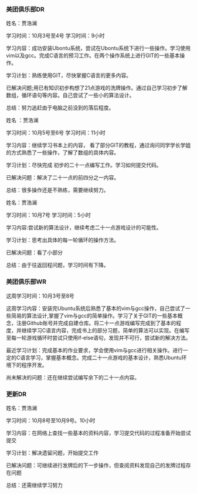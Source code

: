 ### 美团俱乐部DR

姓名：贾浩澜

学习时间：10月3号至4号  学习时间：9小时

学习内容：成功安装Ubontu系统，尝试在Ubontu系统下进行一些操作。学习使用vim以及gcc。完成C语言的预习工作。在两个操作系统上进行GIT的一些基本操作。

学习计划：熟练使用GIT，尽快掌握C语言的更多内容。

已解决问题;用已有知识初步构想了21点游戏的洗牌操作。通过自己学习初步了解数组，循环语句等内容。自己尝试了一些小的算法设计。

总结：努力追赶由于电脑之前没到的落后程度。





姓名 ：贾浩澜

学习时间：10月5号至6号   学习时间：11小时

学习内容：继续学习书本上的内容， 看了部分GIT的教程，通过询问同学学长学姐的方式熟悉了一些操作，了解了数组的具体内容。

学习计划：尽快完成  初步的二十一点编写工作。学习如何提交代码。

已解决问题：解决了二十一点的前四分之一内容。

总结：很多操作还是不熟练，需要继续努力。









姓名：贾浩澜

学习时间：10月7号  学习时间：5小时

学习内容:尝试新的算法设计，继续考虑二十一点游戏设计的可能性。

学习计划：思考出具体的每一轮循环的操作方法。

已解决问题：看了小部分

总结：由于往返回程问题，学习时间有下降。





### 美团俱乐部WR

这周学习时间：10月3号至8号

这周学习内容：安装完Ubuntu系统后熟悉了基本的vim与gcc操作，自己尝试了一些简易的算法设计,掌握了vim与gcc的简单操作。学习了关于GIT的一些基本概念，注册Github账号并完成自建仓库。将二十一点游戏编写完成到了基本的程度，并继续学习C语言内容，完成书上的部分习题，简单的算法可以实现。在编写至每一轮游戏循环时尝试只使用if-else语句，发现并不可行，尝试新的解决方法。

最近学习计划：完成基本的作业要求，学会使用vim与gcc进行相关操作。进行一定的C语言学习，掌握基本概念。完成二十一点游戏的基本设计，熟悉Ubuntu环境下的程序开发。

尚未解决的问题：还在继续尝试编写余下的二十一点内容。





### 更新DR

姓名：贾浩澜

学习时间：10月8号至10月9号。10小时

学习内容：在网络上查找一些基本的资料内容，学习提交代码的过程准备开始尝试提交

学习计划：解决遗留问题，开始提交工作

已解决问题：可继续进行发牌后的下一步操作，但查阅资料发现自己的发牌过程存在问题

总结：还需继续学习努力

